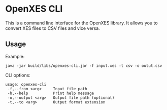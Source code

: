 # OpenXES CLI

This is a command line interface for the OpenXES library. It allows you to convert XES files to CSV files and vice
versa.

## Usage

Example:

```shell
java -jar build/libs/openxes-cli.jar -f input.xes -t csv -o outut.csv
```

CLI options:

```
usage: openxes-cli
 -f,--from <arg>     Input file path
 -h,--help           Print help message
 -o,--output <arg>   Output file path (optional)
 -t,--to <arg>       Output format extension
```